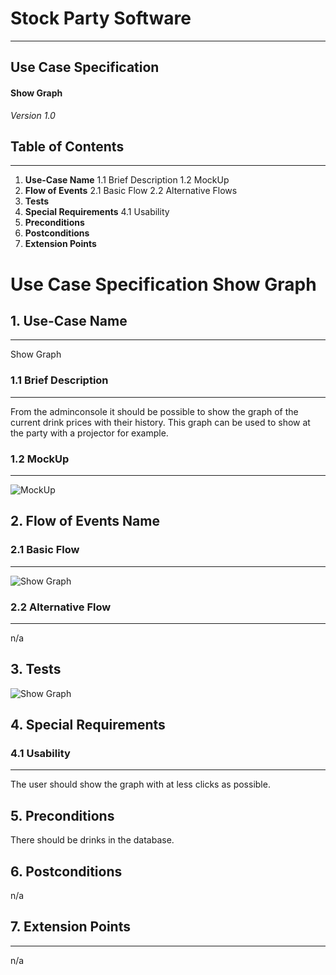 # Stock Party Software #
---
## Use Case Specification ##
#### Show Graph ####

*Version 1.0*


## Table of Contents ##
---
1. **Use-Case Name**
1.1 Brief Description
1.2 MockUp
2. **Flow of Events**
2.1 Basic Flow
2.2 Alternative Flows
3. **Tests**
4. **Special Requirements**
4.1 Usability
5. **Preconditions**
6. **Postconditions**
7. **Extension Points**


# Use Case Specification Show Graph #

## 1.  Use-Case Name ##
---
Show Graph

### 1.1  Brief Description ###
---
From the adminconsole it should be possible to show the graph of the current
drink prices with their history. This graph can be used to show at the party
with a projector for example.

### 1.2  MockUp ###
---
![MockUp](https://bytebucket.org/stockings/projectmanagement/raw/master/useCases/showGraph.png)

## 2. Flow of Events Name ##
### 2.1 Basic Flow ###
---
![Show Graph](https://bytebucket.org/stockings/projectmanagement/raw/master/useCases/showGraph.jpg)

### 2.2 Alternative Flow ###
---
n/a  

## 3. Tests ##
![Show Graph](https://bytebucket.org/stockings/projectmanagement/raw/master/useCases/showGraphNarrative.JPG)

## 4. Special Requirements ##
### 4.1 Usability ###
---
The user should show the graph with at less clicks as possible.
## 5. Preconditions ##
There should be drinks in the database.

## 6. Postconditions ##
n/a

## 7. Extension Points ##
---
n/a
